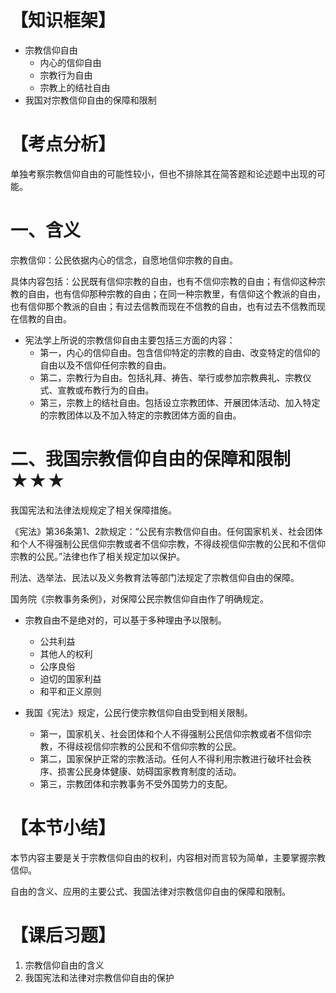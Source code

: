 # 【知识框架】
- 宗教信仰自由
	- 内心的信仰自由
	- 宗教行为自由
	- 宗教上的结社自由
- 我国对宗教信仰自由的保障和限制
# 【考点分析】
单独考察宗教信仰自由的可能性较小，但也不排除其在简答题和论述题中出现的可能。
# 一、含义
宗教信仰：公民依据内心的信念，自愿地信仰宗教的自由。

具体内容包括：公民既有信仰宗教的自由，也有不信仰宗教的自由；有信仰这种宗教的自由，也有信仰那种宗教的自由；在同一种宗教里，有信仰这个教派的自由，也有信仰那个教派的自由；有过去信教而现在不信教的自由，也有过去不信教而现在信教的自由。

- 宪法学上所说的宗教信仰自由主要包括三方面的内容：
	- 第一，内心的信仰自由。包含信仰特定的宗教的自由、改变特定的信仰的自由以及不信仰任何宗教的自由。
	- 第二，宗教行为自由。包括礼拜、祷告、举行或参加宗教典礼、宗教仪式、宣教或布教行为的自由。
	- 第三，宗教上的结社自由。包括设立宗教团体、开展团体活动、加入特定的宗教团体以及不加入特定的宗教团体方面的自由。
# 二、我国宗教信仰自由的保障和限制★★★
我国宪法和法律法规规定了相关保障措施。

《宪法》第36条第1、2款规定：“公民有宗教信仰自由。任何国家机关、社会团体和个人不得强制公民信仰宗教或者不信仰宗教，不得歧视信仰宗教的公民和不信仰宗教的公民。”法律也作了相关规定加以保护。

刑法、选举法、民法以及义务教育法等部门法规定了宗教信仰自由的保障。

国务院《宗教事务条例》，对保障公民宗教信仰自由作了明确规定。

- 宗教自由不是绝对的，可以基于多种理由予以限制。
	- 公共利益
	- 其他人的权利
	- 公序良俗
	- 迫切的国家利益
	- 和平和正义原则

- 我国《宪法》规定，公民行使宗教信仰自由受到相关限制。
	- 第一，国家机关、社会团体和个人不得强制公民信仰宗教或者不信仰宗教，不得歧视信仰宗教的公民和不信仰宗教的公民。
	- 第二，国家保护正常的宗教活动。任何人不得利用宗教进行破坏社会秩序、损害公民身体健康、妨碍国家教育制度的活动。
	- 第三，宗教团体和宗教事务不受外国势力的支配。
# 【本节小结】
本节内容主要是关于宗教信仰自由的权利，内容相对而言较为简单，主要掌握宗教信仰。

自由的含义、应用的主要公式、我国法律对宗教信仰自由的保障和限制。
# 【课后习题】
1. 宗教信仰自由的含义
2. 我国宪法和法律对宗教信仰自由的保护
